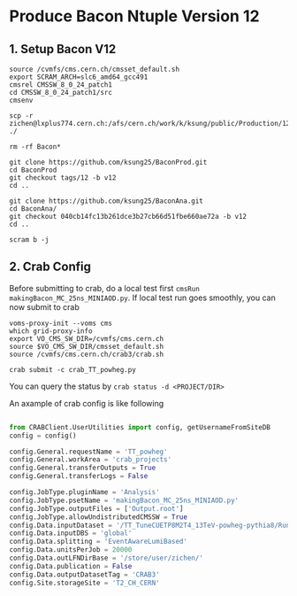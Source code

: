 # Produce Bacon Ntuple Version 12

## 1. Setup Bacon V12

```shell
source /cvmfs/cms.cern.ch/cmsset_default.sh
export SCRAM_ARCH=slc6_amd64_gcc491
cmsrel CMSSW_8_0_24_patch1
cd CMSSW_8_0_24_patch1/src
cmsenv

scp -r zichen@lxplus774.cern.ch:/afs/cern.ch/work/k/ksung/public/Production/12/CMSSW_8_0_24_patch1/src/* ./
  
rm -rf Bacon*

git clone https://github.com/ksung25/BaconProd.git
cd BaconProd
git checkout tags/12 -b v12
cd ..

git clone https://github.com/ksung25/BaconAna.git
cd BaconAna/
git checkout 040cb14fc13b261dce3b27cb66d51fbe660ae72a -b v12
cd ..

scram b -j 
```



## 2. Crab Config
Before submitting to crab, do a local test first `cmsRun makingBacon_MC_25ns_MINIAOD.py`. If local test run goes smoothly, you can now submit to crab

```
voms-proxy-init --voms cms
which grid-proxy-info
export VO_CMS_SW_DIR=/cvmfs/cms.cern.ch
source $VO_CMS_SW_DIR/cmsset_default.sh
source /cvmfs/cms.cern.ch/crab3/crab.sh

crab submit -c crab_TT_powheg.py 
```
You can query the status by `crab status -d <PROJECT/DIR>`

An axample of crab config is like following

```python

from CRABClient.UserUtilities import config, getUsernameFromSiteDB
config = config()

config.General.requestName = 'TT_powheg'
config.General.workArea = 'crab_projects'
config.General.transferOutputs = True
config.General.transferLogs = False

config.JobType.pluginName = 'Analysis'
config.JobType.psetName = 'makingBacon_MC_25ns_MINIAOD.py'
config.JobType.outputFiles = ['Output.root']
config.JobType.allowUndistributedCMSSW = True
config.Data.inputDataset = '/TT_TuneCUETP8M2T4_13TeV-powheg-pythia8/RunIISummer16MiniAODv2-PUMoriond17_80X_mcRun2_asymptotic_2016_TrancheIV_v6-v1/MINIAODSIM'
config.Data.inputDBS = 'global'
config.Data.splitting = 'EventAwareLumiBased'
config.Data.unitsPerJob = 20000
config.Data.outLFNDirBase = '/store/user/zichen/'
config.Data.publication = False
config.Data.outputDatasetTag = 'CRAB3'
config.Site.storageSite = 'T2_CH_CERN'
```
